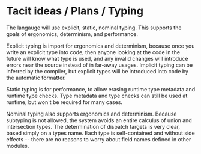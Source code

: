 # Tacit ideas / Plans / Typing

The langauge will use explicit, static, nominal typing. This supports the goals of ergonomics, determinism, and performance.

Explicit typing is import for ergonomics and determinism, because once you write an explicit type into code, then anyone looking at the code in the future will know what type is used, and any invalid changes will introduce errors near the source instead of in far-away usages. Implicit typing can be inferred by the compiler, but explicit types will be introduced into code by the automatic formatter.

Static typing is for performance, to allow erasing runtime type metadata and runtime type checks. Type metadata and type checks can still be used at runtime, but won't be required for many cases.

Nominal typing also supports ergonomics and determinism. Because subtyping is not allowed, the system avoids an entire calculus of union and intersection types. The determination of dispatch targets is very clear, based simply on a types name. Each type is self-contained and without side effects -- there are no reasons to worry about field names defined in other modules.

